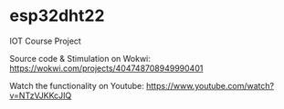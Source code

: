 # esp32dht22
IOT Course Project

 Source code & Stimulation on Wokwi: https://wokwi.com/projects/404748708949990401
 
 Watch the functionality on Youtube: https://www.youtube.com/watch?v=NTzVJKKcJIQ
